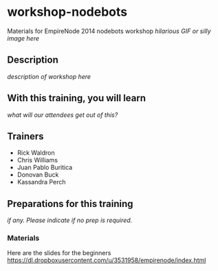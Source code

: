 workshop-nodebots
=================

Materials for EmpireNode 2014 nodebots workshop
*hilarious GIF or silly image here*

## Description
*description of workshop here*

## With this training, you will learn
*what will our attendees get out of this?*

## Trainers

* Rick Waldron
* Chris Williams
* Juan Pablo Buritica
* Donovan Buck
* Kassandra Perch


## Preparations for this training
*if any. Please indicate if no prep is required.*

### Materials

Here are the slides for the beginners https://dl.dropboxusercontent.com/u/3531958/empirenode/index.html
